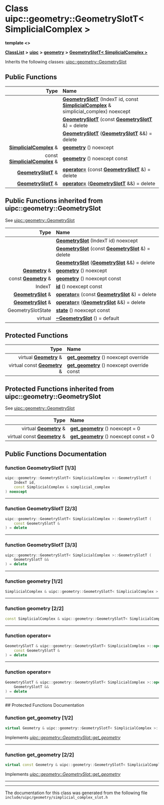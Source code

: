 

# Class uipc::geometry::GeometrySlotT&lt; SimplicialComplex &gt;

**template &lt;&gt;**



[**ClassList**](annotated.md) **>** [**uipc**](namespaceuipc.md) **>** [**geometry**](namespaceuipc_1_1geometry.md) **>** [**GeometrySlotT&lt; SimplicialComplex &gt;**](classuipc_1_1geometry_1_1_geometry_slot_t_3_01_simplicial_complex_01_4.md)








Inherits the following classes: [uipc::geometry::GeometrySlot](classuipc_1_1geometry_1_1_geometry_slot.md)






















































## Public Functions

| Type | Name |
| ---: | :--- |
|   | [**GeometrySlotT**](#function-geometryslott-13) (IndexT id, const [**SimplicialComplex**](classuipc_1_1geometry_1_1_simplicial_complex.md) & simplicial\_complex) noexcept<br> |
|   | [**GeometrySlotT**](#function-geometryslott-23) (const [**GeometrySlotT**](classuipc_1_1geometry_1_1_geometry_slot_t.md) &) = delete<br> |
|   | [**GeometrySlotT**](#function-geometryslott-33) ([**GeometrySlotT**](classuipc_1_1geometry_1_1_geometry_slot_t.md) &&) = delete<br> |
|  [**SimplicialComplex**](classuipc_1_1geometry_1_1_simplicial_complex.md) & | [**geometry**](#function-geometry-12) () noexcept<br> |
|  const [**SimplicialComplex**](classuipc_1_1geometry_1_1_simplicial_complex.md) & | [**geometry**](#function-geometry-22) () noexcept const<br> |
|  [**GeometrySlotT**](classuipc_1_1geometry_1_1_geometry_slot_t.md) & | [**operator=**](#function-operator) (const [**GeometrySlotT**](classuipc_1_1geometry_1_1_geometry_slot_t.md) &) = delete<br> |
|  [**GeometrySlotT**](classuipc_1_1geometry_1_1_geometry_slot_t.md) & | [**operator=**](#function-operator_1) ([**GeometrySlotT**](classuipc_1_1geometry_1_1_geometry_slot_t.md) &&) = delete<br> |


## Public Functions inherited from uipc::geometry::GeometrySlot

See [uipc::geometry::GeometrySlot](classuipc_1_1geometry_1_1_geometry_slot.md)

| Type | Name |
| ---: | :--- |
|   | [**GeometrySlot**](classuipc_1_1geometry_1_1_geometry_slot.md#function-geometryslot-13) (IndexT id) noexcept<br> |
|   | [**GeometrySlot**](classuipc_1_1geometry_1_1_geometry_slot.md#function-geometryslot-23) (const [**GeometrySlot**](classuipc_1_1geometry_1_1_geometry_slot.md) &) = delete<br> |
|   | [**GeometrySlot**](classuipc_1_1geometry_1_1_geometry_slot.md#function-geometryslot-33) ([**GeometrySlot**](classuipc_1_1geometry_1_1_geometry_slot.md) &&) = delete<br> |
|  [**Geometry**](classuipc_1_1geometry_1_1_geometry.md) & | [**geometry**](classuipc_1_1geometry_1_1_geometry_slot.md#function-geometry-12) () noexcept<br> |
|  const [**Geometry**](classuipc_1_1geometry_1_1_geometry.md) & | [**geometry**](classuipc_1_1geometry_1_1_geometry_slot.md#function-geometry-22) () noexcept const<br> |
|  IndexT | [**id**](classuipc_1_1geometry_1_1_geometry_slot.md#function-id) () noexcept const<br> |
|  [**GeometrySlot**](classuipc_1_1geometry_1_1_geometry_slot.md) & | [**operator=**](classuipc_1_1geometry_1_1_geometry_slot.md#function-operator) (const [**GeometrySlot**](classuipc_1_1geometry_1_1_geometry_slot.md) &) = delete<br> |
|  [**GeometrySlot**](classuipc_1_1geometry_1_1_geometry_slot.md) & | [**operator=**](classuipc_1_1geometry_1_1_geometry_slot.md#function-operator_1) ([**GeometrySlot**](classuipc_1_1geometry_1_1_geometry_slot.md) &&) = delete<br> |
|  GeometrySlotState | [**state**](classuipc_1_1geometry_1_1_geometry_slot.md#function-state-12) () noexcept const<br> |
| virtual  | [**~GeometrySlot**](classuipc_1_1geometry_1_1_geometry_slot.md#function-geometryslot) () = default<br> |














































## Protected Functions

| Type | Name |
| ---: | :--- |
| virtual [**Geometry**](classuipc_1_1geometry_1_1_geometry.md) & | [**get\_geometry**](#function-get_geometry-12) () noexcept override<br> |
| virtual const [**Geometry**](classuipc_1_1geometry_1_1_geometry.md) & | [**get\_geometry**](#function-get_geometry-22) () noexcept override const<br> |


## Protected Functions inherited from uipc::geometry::GeometrySlot

See [uipc::geometry::GeometrySlot](classuipc_1_1geometry_1_1_geometry_slot.md)

| Type | Name |
| ---: | :--- |
| virtual [**Geometry**](classuipc_1_1geometry_1_1_geometry.md) & | [**get\_geometry**](classuipc_1_1geometry_1_1_geometry_slot.md#function-get_geometry-12) () noexcept = 0<br> |
| virtual const [**Geometry**](classuipc_1_1geometry_1_1_geometry.md) & | [**get\_geometry**](classuipc_1_1geometry_1_1_geometry_slot.md#function-get_geometry-22) () noexcept const = 0<br> |






## Public Functions Documentation




### function GeometrySlotT [1/3]

```C++
uipc::geometry::GeometrySlotT< SimplicialComplex >::GeometrySlotT (
    IndexT id,
    const SimplicialComplex & simplicial_complex
) noexcept
```




<hr>



### function GeometrySlotT [2/3]

```C++
uipc::geometry::GeometrySlotT< SimplicialComplex >::GeometrySlotT (
    const GeometrySlotT &
) = delete
```




<hr>



### function GeometrySlotT [3/3]

```C++
uipc::geometry::GeometrySlotT< SimplicialComplex >::GeometrySlotT (
    GeometrySlotT &&
) = delete
```




<hr>



### function geometry [1/2]

```C++
SimplicialComplex & uipc::geometry::GeometrySlotT< SimplicialComplex >::geometry () noexcept
```




<hr>



### function geometry [2/2]

```C++
const SimplicialComplex & uipc::geometry::GeometrySlotT< SimplicialComplex >::geometry () noexcept const
```




<hr>



### function operator= 

```C++
GeometrySlotT & uipc::geometry::GeometrySlotT< SimplicialComplex >::operator= (
    const GeometrySlotT &
) = delete
```




<hr>



### function operator= 

```C++
GeometrySlotT & uipc::geometry::GeometrySlotT< SimplicialComplex >::operator= (
    GeometrySlotT &&
) = delete
```




<hr>
## Protected Functions Documentation




### function get\_geometry [1/2]

```C++
virtual Geometry & uipc::geometry::GeometrySlotT< SimplicialComplex >::get_geometry () noexcept override
```



Implements [*uipc::geometry::GeometrySlot::get\_geometry*](classuipc_1_1geometry_1_1_geometry_slot.md#function-get_geometry-12)


<hr>



### function get\_geometry [2/2]

```C++
virtual const Geometry & uipc::geometry::GeometrySlotT< SimplicialComplex >::get_geometry () noexcept override const
```



Implements [*uipc::geometry::GeometrySlot::get\_geometry*](classuipc_1_1geometry_1_1_geometry_slot.md#function-get_geometry-22)


<hr>

------------------------------
The documentation for this class was generated from the following file `include/uipc/geometry/simplicial_complex_slot.h`

